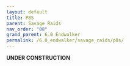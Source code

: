 ```yaml
---
layout: default
title: P8S
parent: Savage Raids
nav_order: "08"
grand_parent: 6.0 Endwalker
permalink: /6.0_endwalker/savage_raids/p8s/
---
```


**UNDER CONSTRUCTION**